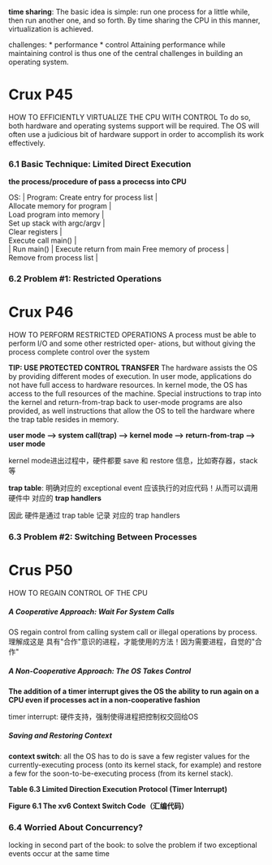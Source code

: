 __time sharing__: The basic idea is simple: run one process for a little while, then run another one, and so forth. By time sharing the CPU in this manner, virtualization is achieved.

challenges:
    * performance
    * control
Attaining performance while maintaining control is thus one of the central challenges in building an operating system.

# Crux P45
HOW TO EFFICIENTLY VIRTUALIZE THE CPU WITH CONTROL
To do so, both hardware and operating systems support will be required. The OS will often use a judicious bit of hardware support in order to accomplish its work effectively.


### 6.1 Basic Technique: Limited Direct Execution
**the process/procedure of pass a procecss into CPU**

OS:                            |     Program:
Create entry for process list  |     
Allocate memory for program    |     
Load program into memory       |     
Set up stack with argc/argv    |     
Clear registers                |     
Execute call main()            |     
                               |     Run main()
                               |     Execute return from main
Free memory of process         |     
Remove from process list       |     


### 6.2 Problem #1: Restricted Operations

# Crux P46 
HOW TO PERFORM RESTRICTED OPERATIONS
A process must be able to perform I/O and some other restricted oper- ations, but without giving the process complete control over the system

**TIP: USE PROTECTED CONTROL TRANSFER**
The hardware assists the OS by providing different modes of execution. In user mode, applications do not have full access to hardware resources. In kernel mode, the OS has access to the full resources of the machine. Special instructions to trap into the kernel and return-from-trap back to user-mode programs are also provided, as well instructions that allow the OS to tell the hardware where the trap table resides in memory.

__user mode --> system call(trap) --> kernel mode --> return-from-trap --> user mode__

kernel mode进出过程中，硬件都要 save 和 restore 信息，比如寄存器，stack等


**trap table**: 明确对应的 exceptional event 应该执行的对应代码！从而可以调用 硬件中 对应的 __trap handlers__

因此 硬件是通过 trap table 记录 对应的 trap handlers 


### 6.3 Problem #2: Switching Between Processes

# Crus P50
HOW TO REGAIN CONTROL OF THE CPU

##### A Cooperative Approach: Wait For System Calls
OS regain control from calling system call or illegal operations by process.
理解成这是 具有"合作"意识的进程，才能使用的方法！因为需要进程，自觉的"合作"

##### A Non-Cooperative Approach: The OS Takes Control
__The addition of a timer interrupt gives the OS the ability to run again on a CPU even if processes act in a non-cooperative fashion__

timer interrupt: 硬件支持，强制使得进程把控制权交回给OS

##### Saving and Restoring Context
__context switch__: all the OS has to do is save a few register values for the currently-executing process (onto its kernel stack, for example) and restore a few for the soon-to-be-executing process (from its kernel stack).

**Table 6.3 Limited Direction Execution Protocol (Timer Interrupt)**

**Figure 6.1 The xv6 Context Switch Code（汇编代码）**


### 6.4 Worried About Concurrency?
locking in second part of the book: to solve the problem if two exceptional events occur at the same time




